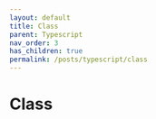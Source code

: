 ```yaml
---
layout: default
title: Class
parent: Typescript
nav_order: 3
has_children: true
permalink: /posts/typescript/class
---
```


# Class
